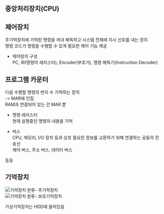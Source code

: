 ## 중앙처리장치(CPU)
  
## 제어장치
주기억장치에 기억된 명령을 꺼내 해독하고 시스템 전체에 지시 신호를 내는 장치  
명령 코드가 명령을 수행할 수 있게 필요한 제어 기능 제공  
- 제어장치 구성  
PC, IR(명령어 레지스터), Encoder(부호기), 명령 해독기(Instruction Decoder)  
  
## 프로그램 카운터
다음 수행할 명령의 번지 수 기억하는 장치  
-> MAR에 던짐  
RAM과 연결되어 있는 건 MAR 뿐  
  
- 명령 레지스터  
현재 실행중인 명령의 내용을 기억  

- 버스  
CPU, 메모리, I/O 장치 등과 상호 필요한 정보를 교환하기 위해 연결하는 공동의 전송선  
제어 버스, 주소 버스, 데이터 버스  
  
등등  
  
## 기억장치
![기억장치 분류- 주기억장치](https://upload.wikimedia.org/wikipedia/commons/thumb/1/1c/%EC%A3%BC_%EA%B8%B0%EC%96%B5%EC%9E%A5%EC%B9%98%EC%9D%98_%EB%B6%84%EB%A5%98.png/800px-%EC%A3%BC_%EA%B8%B0%EC%96%B5%EC%9E%A5%EC%B9%98%EC%9D%98_%EB%B6%84%EB%A5%98.png)  
![기억장치 분류- 보조기억장치](https://upload.wikimedia.org/wikipedia/commons/thumb/f/f4/%EB%B3%B4%EC%A1%B0_%EA%B8%B0%EC%96%B5%EC%9E%A5%EC%B9%98%EC%9D%98_%EB%B6%84%EB%A5%98.png/800px-%EB%B3%B4%EC%A1%B0_%EA%B8%B0%EC%96%B5%EC%9E%A5%EC%B9%98%EC%9D%98_%EB%B6%84%EB%A5%98.png)  
  
가상기억장치는 HDD에 들어있음  
